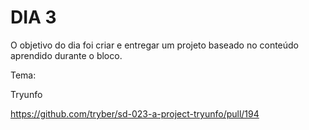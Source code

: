 # DIA 3

O objetivo do dia foi criar e entregar um projeto baseado no conteúdo aprendido durante o bloco.

Tema:

Tryunfo

https://github.com/tryber/sd-023-a-project-tryunfo/pull/194
